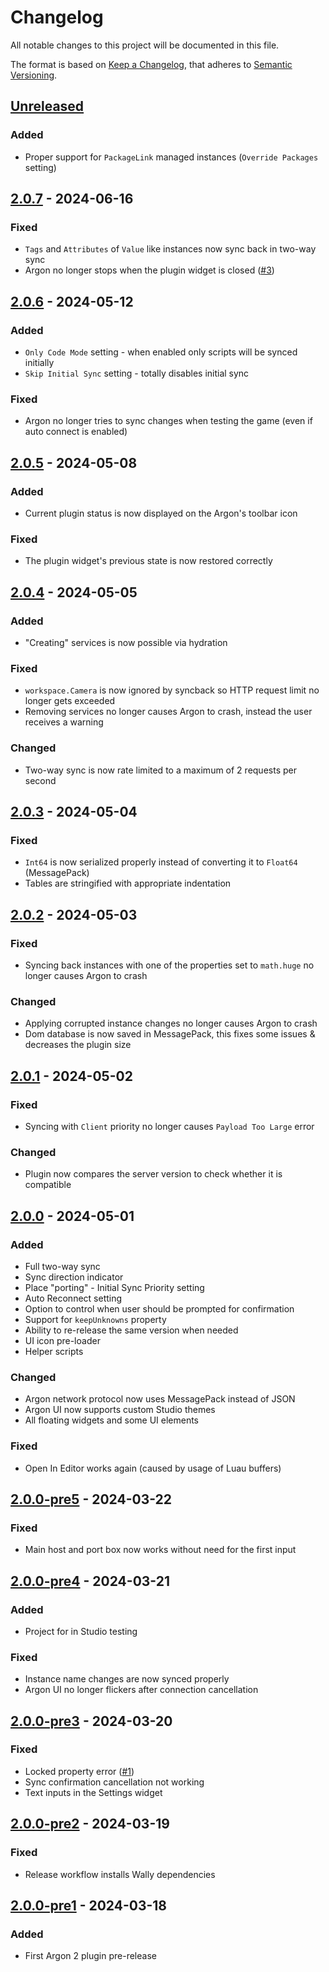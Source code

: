 # Changelog

All notable changes to this project will be documented in this file.

The format is based on [Keep a Changelog](https://keepachangelog.com/en/1.1.0/), that adheres to [Semantic Versioning](https://semver.org/spec/v2.0.0.html).

## [Unreleased]

### Added

- Proper support for `PackageLink` managed instances (`Override Packages` setting)

## [2.0.7] - 2024-06-16

### Fixed

- `Tags` and `Attributes` of `Value` like instances now sync back in two-way sync
- Argon no longer stops when the plugin widget is closed ([#3](https://github.com/argon-rbx/argon-roblox/issues/3))

## [2.0.6] - 2024-05-12

### Added

- `Only Code Mode` setting - when enabled only scripts will be synced initially
- `Skip Initial Sync` setting - totally disables initial sync

### Fixed

- Argon no longer tries to sync changes when testing the game (even if auto connect is enabled)

## [2.0.5] - 2024-05-08

### Added

- Current plugin status is now displayed on the Argon's toolbar icon

### Fixed

- The plugin widget's previous state is now restored correctly

## [2.0.4] - 2024-05-05

### Added

- "Creating" services is now possible via hydration

### Fixed

- `workspace.Camera` is now ignored by syncback so HTTP request limit no longer gets exceeded
- Removing services no longer causes Argon to crash, instead the user receives a warning

### Changed

- Two-way sync is now rate limited to a maximum of 2 requests per second

## [2.0.3] - 2024-05-04

### Fixed

- `Int64` is now serialized properly instead of converting it to `Float64` (MessagePack)
- Tables are stringified with appropriate indentation

## [2.0.2] - 2024-05-03

### Fixed

- Syncing back instances with one of the properties set to `math.huge` no longer causes Argon to crash

### Changed

- Applying corrupted instance changes no longer causes Argon to crash
- Dom database is now saved in MessagePack, this fixes some issues & decreases the plugin size

## [2.0.1] - 2024-05-02

### Fixed

- Syncing with `Client` priority no longer causes `Payload Too Large` error

### Changed

- Plugin now compares the server version to check whether it is compatible

## [2.0.0] - 2024-05-01

### Added

- Full two-way sync
- Sync direction indicator
- Place "porting" - Initial Sync Priority setting
- Auto Reconnect setting
- Option to control when user should be prompted for confirmation
- Support for `keepUnknowns` property
- Ability to re-release the same version when needed
- UI icon pre-loader
- Helper scripts

### Changed

- Argon network protocol now uses MessagePack instead of JSON
- Argon UI now supports custom Studio themes
- All floating widgets and some UI elements

### Fixed

- Open In Editor works again (caused by usage of Luau buffers)

## [2.0.0-pre5] - 2024-03-22

### Fixed

- Main host and port box now works without need for the first input

## [2.0.0-pre4] - 2024-03-21

### Added

- Project for in Studio testing

### Fixed

- Instance name changes are now synced properly
- Argon UI no longer flickers after connection cancellation

## [2.0.0-pre3] - 2024-03-20

### Fixed

- Locked property error ([#1](https://github.com/argon-rbx/argon-roblox/issues/1))
- Sync confirmation cancellation not working
- Text inputs in the Settings widget

## [2.0.0-pre2] - 2024-03-19

### Fixed

- Release workflow installs Wally dependencies

## [2.0.0-pre1] - 2024-03-18

### Added

- First Argon 2 plugin pre-release

[unreleased]: https://github.com/argon-rbx/argon-roblox/compare/2.0.7...HEAD
[2.0.7]: https://github.com/argon-rbx/argon-roblox/compare/2.0.6...2.0.7
[2.0.6]: https://github.com/argon-rbx/argon-roblox/compare/2.0.5...2.0.6
[2.0.5]: https://github.com/argon-rbx/argon-roblox/compare/2.0.4...2.0.5
[2.0.4]: https://github.com/argon-rbx/argon-roblox/compare/2.0.3...2.0.4
[2.0.3]: https://github.com/argon-rbx/argon-roblox/compare/HEAD...2.0.3
[2.0.2]: https://github.com/argon-rbx/argon-roblox/compare/2.0.1...2.0.2
[2.0.1]: https://github.com/argon-rbx/argon-roblox/compare/2.0.0...2.0.1
[2.0.0]: https://github.com/argon-rbx/argon-roblox/compare/2.0.0-pre5...2.0.0
[2.0.0-pre5]: https://github.com/argon-rbx/argon-roblox/compare/2.0.0-pre4...2.0.0-pre5
[2.0.0-pre4]: https://github.com/argon-rbx/argon-roblox/compare/2.0.0-pre3...2.0.0-pre4
[2.0.0-pre3]: https://github.com/argon-rbx/argon-roblox/compare/2.0.0-pre2...2.0.0-pre3
[2.0.0-pre2]: https://github.com/argon-rbx/argon-roblox/compare/2.0.0-pre1...2.0.0-pre2
[2.0.0-pre1]: https://github.com/argon-rbx/argon-roblox/compare/8d4d16c128b3400be5ec789bc2f10130e31182b7...2.0.0-pre1
